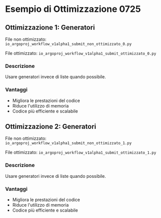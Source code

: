 # Esempio di Ottimizzazione 0725

## Ottimizzazione 1: Generatori

File non ottimizzato: `io_argoproj_workflow_v1alpha1_submit_non_ottimizzato_0.py`

File ottimizzato: `io_argoproj_workflow_v1alpha1_submit_ottimizzato_0.py`

### Descrizione

Usare generatori invece di liste quando possibile.

### Vantaggi

- Migliora le prestazioni del codice
- Riduce l'utilizzo di memoria
- Codice più efficiente e scalabile

## Ottimizzazione 2: Generatori

File non ottimizzato: `io_argoproj_workflow_v1alpha1_submit_non_ottimizzato_1.py`

File ottimizzato: `io_argoproj_workflow_v1alpha1_submit_ottimizzato_1.py`

### Descrizione

Usare generatori invece di liste quando possibile.

### Vantaggi

- Migliora le prestazioni del codice
- Riduce l'utilizzo di memoria
- Codice più efficiente e scalabile

